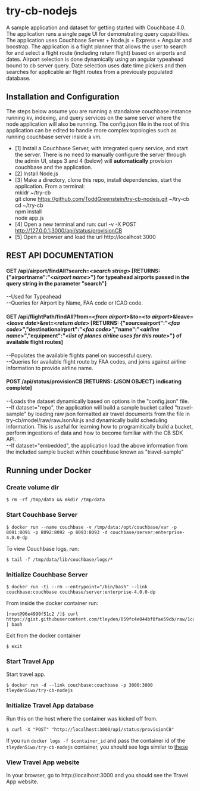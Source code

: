 try-cb-nodejs
===============

A sample application and dataset for getting started with Couchbase 4.0.  The application runs a single page UI for demonstrating query capabilities.   The application uses Couchbase Server +  Node.js + Express + Angular and boostrap.   The application is a flight planner that allows the user to search for and select a flight route (including return flight) based on airports and dates. Airport selection is done dynamically using an angular typeahead bound to cb server query.   Date selection uses date time pickers and then searches for applicable air flight routes from a previously populated database.  

## Installation and Configuration
The steps below assume you are running a standalone couchbase instance running kv, indexing, and query services on the same server where the node application will also be running.  The config.json file in the root of this application can be edited to handle more complex topologies such as running couchbase server inside a vm.   
 - [1] Install a Couchbase Server, with integrated query service, and start the server.   There is no need to manually configure the server through the admin UI, steps 3 and 4 (below) will **automatically** provision couchbase and the application.
 - [2] Install Node.js
 - [3] Make a directory, clone this repo, install dependencies, start the application.  From a terminal:  
        mkidr ~/try-cb   
        git clone https://github.com/ToddGreenstein/try-cb-nodejs.git ~/try-cb   
        cd ~/try-cb   
        npm install   
        node app.js   
 - [4] Open a new terminal and run: curl -v -X POST http://127.0.0.1:3000/api/status/provisionCB
 - [5] Open a browser and load the url http://localhost:3000

## REST API DOCUMENTATION
#### GET /api/airport/findAll?search=<_search string_> [**RETURNS: {"airportname":"<_airport name_>"} for typeahead airports passed in the query string in the parameter "search"**] 	
--Used for Typeahead							
--Queries for Airport by Name, FAA code or ICAO code.

#### GET /api/flightPath/findAll?from=<_from airport_>&to=<_to airport_>&leave=<_leave date_>&ret=<_return date_> [**RETURNS: {"sourceairport":"<_faa code_>","destinationairport":"<_faa code_>","name":"<_airline name_>","equipment":"<_list of planes airline uses for this route_>"} of available flight routes**]
--Populates the available flights panel on successful query.  
--Queries for available flight route by FAA codes, and joins against airline information to provide airline name.  

#### POST /api/status/provisionCB [**RETURNS: {JSON OBJECT} indicating complete**]
--Loads the dataset dynamically based on options in the "config.json" file.   
--If dataset="repo", the application will build a sample bucket called "travel-sample" by loading raw json formatted air travel documents from the file in try-cb/model/raw/rawJsonAir.js and dynamically build scheduling information.  This is useful for learning how to programitically build a bucket, perform ingestions of data and how to become familiar with the CB SDK API.  
--If dataset="embedded", the application load the above information from the included sample bucket within couchbase known as "travel-sample"

## Running under Docker

### Create volume dir

```
$ rm -rf /tmp/data && mkdir /tmp/data
```

### Start Couchbase Server

```
$ docker run --name couchbase -v /tmp/data:/opt/couchbase/var -p 8091:8091 -p 8092:8092 -p 8093:8093 -d couchbase/server:enterprise-4.0.0-dp
```

To view Couchbase logs, run:

```
$ tail -f /tmp/data/lib/couchbase/logs/*
```

### Initialize Couchbase Server

```
$ docker run -ti --rm --entrypoint="/bin/bash" --link couchbase:couchbase couchbase/server:enterprise-4.0.0-dp
```

From inside the docker container run:

```
[root@96e4990f51c2 /]$ curl https://gist.githubusercontent.com/tleyden/059fc4e044bf0fae59cb/raw/1ca045135d7ca74ca201324634fa71f9bc37e996/gistfile1.sh | bash
```

Exit from the docker container

```
$ exit
```

### Start Travel App

Start travel app.

```
$ docker run -d --link couchbase:couchbase -p 3000:3000 tleyden5iwx/try-cb-nodejs 
```

### Initialize Travel App database

Run this on the host where the container was kicked off from.

```
$ curl -X "POST" "http://localhost:3000/api/status/provisionCB"
```

If you run `docker logs -f $container_id` and pass the container id of the `tleyden5iwx/try-cb-nodejs` container, you should see logs similar to [these](https://gist.github.com/tleyden/dbafd8a84176d52f0d0b)

### View Travel App website

In your browser, go to http://localhost:3000 and you should see the Travel App website.
